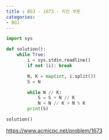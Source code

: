 ```yaml
---
title : BOJ - 1673 - 치킨 쿠폰
categories:
- BOJ
---
```


```python
import sys

def solution():
    while True:
        i = sys.stdin.readline()
        if not (i): break

        N, K = map(int, i.split())
        S = N

        while N // K:
            S = S + N // K
            N = N // K + N % K
        print(S)

solution()
```

https://www.acmicpc.net/problem/1673